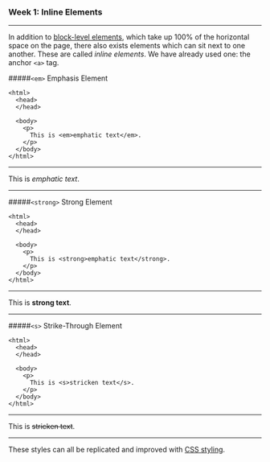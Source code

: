 ### Week 1: Inline Elements

-----

In addition to [block-level elements](block.md), which take up 100% of the horizontal space on the page, there also exists elements which can sit next to one another. These are called *inline elements*. We have already used one: the anchor `<a>` tag.

#####`<em>` Emphasis Element

```
<html>
  <head>
  </head>
  
  <body>
    <p>
      This is <em>emphatic text</em>.
    </p>
  </body>
</html>  
```

<hr />
This is <em>emphatic text</em>.
<hr />


#####`<strong>` Strong Element

```
<html>
  <head>
  </head>
  
  <body>
    <p>
      This is <strong>emphatic text</strong>.
    </p>
  </body>
</html>  
```

<hr />
This is <strong>strong text</strong>.
<hr />


#####`<s>` Strike-Through Element

```
<html>
  <head>
  </head>
  
  <body>
    <p>
      This is <s>stricken text</s>.
    </p>
  </body>
</html>  
```

<hr />
This is <s>stricken text</s>.
<hr />


These styles can all be replicated and improved with [CSS styling](inline-css.md).


